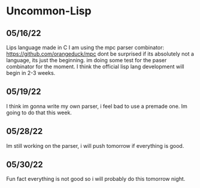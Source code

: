 # Uncommon-Lisp

## 05/16/22

Lips language made in C
I am using the mpc parser combinator:
https://github.com/orangeduck/mpc
dont be surprised if its absolutely not a language, its just the beginning.
im doing some test for the paser combinator for the moment.
I think the official lisp lang development will begin in 2-3 weeks.


## 05/19/22
I think im gonna write my own parser, i feel bad to use a premade one. Im going to do that this week.

## 05/28/22 

Im still working on the parser, i will push tomorrow if everything is good.


## 05/30/22

Fun fact everything is not good so i will probably do this tomorrow night.














































































































































































